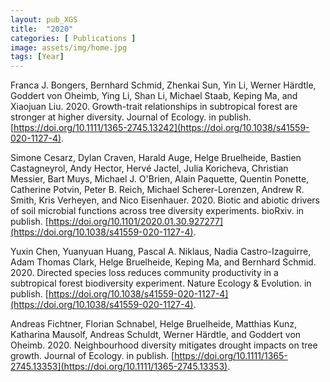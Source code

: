 ```yaml
---
layout: pub_XGS
title:  "2020"
categories: [ Publications ]
image: assets/img/home.jpg
tags: [Year]
---
```


Franca J. Bongers, Bernhard Schmid, Zhenkai Sun, Yin Li, Werner Härdtle, Goddert von Oheimb, Ying Li, Shan Li, Michael Staab, Keping Ma, and Xiaojuan Liu. 2020. Growth-trait relationships in subtropical forest are stronger at higher diversity. Journal of Ecology. in publish. [https://doi.org/10.1111/1365-2745.13242](https://doi.org/10.1038/s41559-020-1127-4).


Simone Cesarz, Dylan Craven, Harald Auge, Helge Bruelheide, Bastien Castagneyrol, Andy Hector, Hervé Jactel, Julia Koricheva, Christian Messier, Bart Muys, Michael J. O'Brien, Alain Paquette, Quentin Ponette, Catherine Potvin, Peter B. Reich, Michael Scherer-Lorenzen, Andrew R. Smith, Kris Verheyen, and Nico Eisenhauer. 2020. Biotic and abiotic drivers of soil microbial functions across tree diversity experiments. bioRxiv. in publish. [https://doi.org/10.1101/2020.01.30.927277](https://doi.org/10.1038/s41559-020-1127-4).


Yuxin Chen, Yuanyuan Huang, Pascal A. Niklaus, Nadia Castro-Izaguirre, Adam Thomas Clark, Helge Bruelheide, Keping Ma, and Bernhard Schmid. 2020. Directed species loss reduces community productivity in a subtropical forest biodiversity experiment. Nature Ecology & Evolution. in publish. [https://doi.org/10.1038/s41559-020-1127-4](https://doi.org/10.1038/s41559-020-1127-4).


Andreas Fichtner, Florian Schnabel, Helge Bruelheide, Matthias Kunz, Katharina Mausolf, Andreas Schuldt, Werner Härdtle, and Goddert von Oheimb. 2020. Neighbourhood diversity mitigates drought impacts on tree growth. Journal of Ecology. in publish. [https://doi.org/10.1111/1365-2745.13353](https://doi.org/10.1111/1365-2745.13353).
